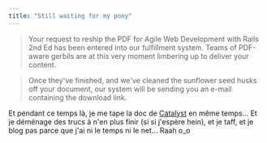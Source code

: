 ```yaml
---
title: "Still waiting for my pony"
---
```


> Your request to reship the PDF for Agile Web Development with Rails 2nd Ed
has been entered into our fulfillment system. Teams of PDF-aware gerbils are
at this very moment limbering up to deliver your content.

>

> Once they've finished, and we've cleaned the sunflower seed husks off your
document, our system will be sending you an e-mail containing the download
link.

Et pendant ce temps là, je me tape la doc de
[Catalyst](http://www.catalystframework.org/) en même temps... Et je déménage
des trucs à n'en plus finir (si si j'espère hein), et je taff, et je blog pas
parce que j'ai ni le temps ni le net... Raah o_o

